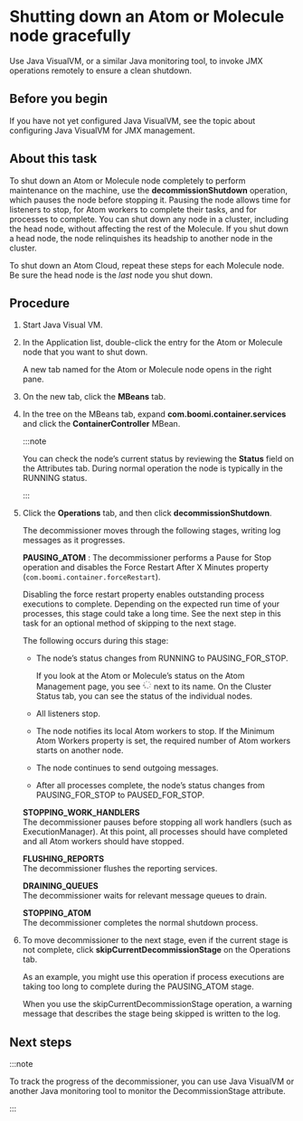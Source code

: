 # Shutting down an Atom or Molecule node gracefully

<head>
  <meta name="guidename" content="Integration"/>
  <meta name="context" content="GUID-ba90e9bb-23d3-4dfd-a2ee-d6b738bee5e1"/>
</head>


Use Java VisualVM, or a similar Java monitoring tool, to invoke JMX operations remotely to ensure a clean shutdown.

## Before you begin
If you have not yet configured Java VisualVM, see the topic about configuring Java VisualVM for JMX management.

## About this task

To shut down an Atom or Molecule node completely to perform maintenance on the machine, use the **decommissionShutdown** operation, which pauses the node before stopping it. Pausing the node allows time for listeners to stop, for Atom workers to complete their tasks, and for processes to complete. You can shut down any node in a cluster, including the head node, without affecting the rest of the Molecule. If you shut down a head node, the node relinquishes its headship to another node in the cluster.

To shut down an Atom Cloud, repeat these steps for each Molecule node. Be sure the head node is the *last* node you shut down.

## Procedure

1.  Start Java Visual VM.

2.  In the Application list, double-click the entry for the Atom or Molecule node that you want to shut down.

    A new tab named for the Atom or Molecule node opens in the right pane.

3.  On the new tab, click the **MBeans** tab.

4.  In the tree on the MBeans tab, expand **com.boomi.container.services** and click the **ContainerController** MBean.

    :::note

    You can check the node’s current status by reviewing the **Status** field on the Attributes tab. During normal operation the node is typically in the RUNNING status.

    :::

5.  Click the **Operations** tab, and then click **decommissionShutdown**.

    The decommissioner moves through the following stages, writing log messages as it progresses.

    **PAUSING\_ATOM**
    :   The decommissioner performs a Pause for Stop operation and disables the Force Restart After X Minutes property \(`com.boomi.container.forceRestart`\).

     Disabling the force restart property enables outstanding process executions to complete. Depending on the expected run time of your processes, this stage could take a long time. See the next step in this task for an optional method of skipping to the next stage.

    The following occurs during this stage:

     -   The node’s status changes from RUNNING to PAUSING\_FOR\_STOP.

            If you look at the Atom or Molecule’s status on the Atom Management page, you see ![Gray Spinner](../Images/main-ic-dot-spinner-gray_f8c746f5-a14b-4cb8-951a-ce8fb228b2c0.jpg) next to its name. On the Cluster Status tab, you can see the status of the individual nodes.

     -   All listeners stop.

     -   The node notifies its local Atom workers to stop. If the Minimum Atom Workers property is set, the required number of Atom workers starts on another node.

    -   The node continues to send outgoing messages.

    -   After all processes complete, the node’s status changes from PAUSING\_FOR\_STOP to PAUSED\_FOR\_STOP.

    **STOPPING\_WORK\_HANDLERS**  
    The decommissioner pauses before stopping all work handlers \(such as ExecutionManager\). At this point, all processes should have completed and all Atom workers should have stopped.

    **FLUSHING\_REPORTS**  
    The decommissioner flushes the reporting services.

    **DRAINING\_QUEUES**  
    The decommissioner waits for relevant message queues to drain.

    **STOPPING\_ATOM**  
    The decommissioner completes the normal shutdown process.

6.  To move decommissioner to the next stage, even if the current stage is not complete, click **skipCurrentDecommissionStage** on the Operations tab.

    As an example, you might use this operation if process executions are taking too long to complete during the PAUSING\_ATOM stage.

    When you use the skipCurrentDecommissionStage operation, a warning message that describes the stage being skipped is written to the log.

## Next steps

:::note

To track the progress of the decommissioner, you can use Java VisualVM or another Java monitoring tool to monitor the DecommissionStage attribute.

:::